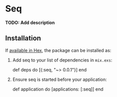 # Seq

**TODO: Add description**

## Installation

If [available in Hex](https://hex.pm/docs/publish), the package can be installed as:

  1. Add seq to your list of dependencies in `mix.exs`:

        def deps do
          [{:seq, "~> 0.0.1"}]
        end

  2. Ensure seq is started before your application:

        def application do
          [applications: [:seq]]
        end
